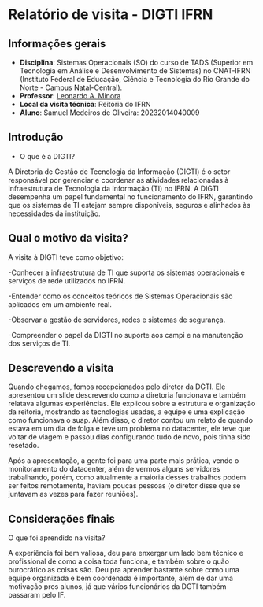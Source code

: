 # Relatório de visita - DIGTI IFRN

## Informações gerais
- **Disciplina**: Sistemas Operacionais (SO) do curso de TADS (Superior em Tecnologia em Análise e Desenvolvimento de Sistemas) no CNAT-IFRN (Instituto Federal de Educação, Ciência e Tecnologia do Rio Grande do Norte - Campus Natal-Central).
- **Professor**: [Leonardo A. Minora](https://github.com/leonardo-minora)
- **Local da visita técnica**: Reitoria do IFRN
- **Aluno**: Samuel Medeiros de Oliveira: 20232014040009

## Introdução
- O que é a DIGTI?

A Diretoria de Gestão de Tecnologia da Informação (DIGTI) é o setor responsável por gerenciar e coordenar as atividades relacionadas à infraestrutura de Tecnologia da Informação (TI) no IFRN. A DIGTI desempenha um papel fundamental no funcionamento do IFRN, garantindo que os sistemas de TI estejam sempre disponíveis, seguros e alinhados às necessidades da instituição.



## Qual o motivo da visita?
A visita à DIGTI teve como objetivo:

-Conhecer a infraestrutura de TI que suporta os sistemas operacionais e serviços de rede utilizados no IFRN.

-Entender como os conceitos teóricos de Sistemas Operacionais são aplicados em um ambiente real.

-Observar a gestão de servidores, redes e sistemas de segurança.

-Compreender o papel da DIGTI no suporte aos campi e na manutenção dos serviços de TI.


## Descrevendo a visita
Quando chegamos, fomos recepcionados pelo diretor da DGTI. Ele apresentou um slide descrevendo como a diretoria funcionava e também relatava algumas experiências. Ele explicou sobre a estrutura e organização da reitoria, mostrando as tecnologias usadas, a equipe e uma explicação como funcionava o suap. Além disso, o diretor contou um relato de quando estava em um dia de folga e teve um problema no datacenter, ele teve que voltar de viagem e passou dias configurando tudo de novo, pois tinha sido resetado.

Após a apresentação, a gente foi para uma parte mais prática, vendo o monitoramento do datacenter, além de vermos alguns servidores trabalhando, porém, como atualmente a maioria desses trabalhos podem ser feitos remotamente, haviam poucas pessoas (o diretor disse que se juntavam as vezes para fazer reuniões).


## Considerações finais
O que foi aprendido na visita?

A experiência foi bem valiosa, deu para enxergar um lado bem técnico e profissional de como a coisa toda funciona, e também sobre o quão burocrático as coisas são. Deu pra aprender bastante sobre como uma equipe organizada e bem coordenada é importante, além de dar uma motivação pros alunos, já que vários funcionários da DGTI também passaram pelo IF.

